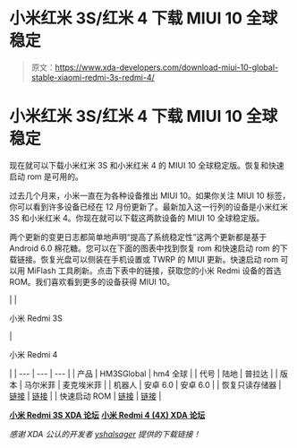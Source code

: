 # 小米红米 3S/红米 4 下载 MIUI 10 全球稳定

> 原文：<https://www.xda-developers.com/download-miui-10-global-stable-xiaomi-redmi-3s-redmi-4/>

# 小米红米 3S/红米 4 下载 MIUI 10 全球稳定

现在就可以下载小米红米 3S 和小米红米 4 的 MIUI 10 全球稳定版。恢复和快速启动 rom 是可用的。

过去几个月来，小米一直在为各种设备推出 MIUI 10。如果你关注 MIUI 10 标签，你可以看到许多设备已经在 12 月份更新了。最新加入这一行列的设备是小米红米 3S 和小米红米 4。你现在就可以下载这两款设备的 MIUI 10 全球稳定版。

两个更新的变更日志都简单地声明“提高了系统稳定性”这两个更新都是基于 Android 6.0 棉花糖。您可以在下面的图表中找到恢复 rom 和快速启动 rom 的下载链接。恢复光盘可以侧装在手机设置或 TWRP 的 MIUI 更新。快速启动 rom 可以用 MiFlash 工具刷新。点击下表中的链接，获取您的小米 Redmi 设备的首选 ROM。我们喜欢看到更多的设备获得 MIUI 10。

|  | 

小米 Redmi 3S

 | 

小米 Redmi 4

 |
| --- | --- | --- |
| 产品 | HM3SGlobal | hm4 全球 |
| 代号 | 陆地 | 普拉达 |
| 版本 | 马尔米菲 | 麦克埃米菲 |
| 机器人 | 安卓 6.0 | 安卓 6.0 |
| 恢复只读存储器 | [链接](http://bigota.d.miui.com/V10.1.1.0.MALMIFI/miui_HM3SGlobal_V10.1.1.0.MALMIFI_8c9c91a10c_6.0.zip) | [链接](http://bigota.d.miui.com/V10.1.1.0.MCEMIFI/miui_HM4Global_V10.1.1.0.MCEMIFI_8038dc4c33_6.0.zip) |
| 快速启动 ROM | [链接](http://bigota.d.miui.com/V10.1.1.0.MALMIFI/land_global_images_V10.1.1.0.MALMIFI_20181124.0000.00_6.0_global_c00edf0205.tgz) | [链接](http://bigota.d.miui.com/V10.1.1.0.MCEMIFI/prada_global_images_V10.1.1.0.MCEMIFI_20181122.0000.00_6.0_global_494991bd30.tgz) |

[**小米 Redmi 3S XDA 论坛**](https://forum.xda-developers.com/xiaomi-redmi-3s) [**小米 Redmi 4 (4X) XDA 论坛**](https://forum.xda-developers.com/xiaomi-redmi-4x)

*感谢 XDA 公认的开发者 [yshalsager](https://forum.xda-developers.com/member.php?u=6084385) 提供的下载链接！*